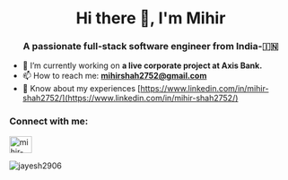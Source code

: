 <h1 align="center">Hi there 👋, I'm Mihir</h1>
<h3 align="center">A passionate full-stack software engineer from India-🇮🇳</h3>

- 🔭 I’m currently working on **a live corporate project at Axis Bank.**
- 📫 How to reach me: **mihirshah2752@gmail.com**
- 📄 Know about my experiences [https://www.linkedin.com/in/mihir-shah2752/](https://www.linkedin.com/in/mihir-shah2752/)

<h3 align="left">Connect with me:</h3>
<p align="left">
<a href="https://www.linkedin.com/in/mihir-shah2752/" target="blank"><img align="center" src="https://raw.githubusercontent.com/rahuldkjain/github-profile-readme-generator/master/src/images/icons/Social/linked-in-alt.svg" alt="mihir-shah2752" height="30" width="40" /></a>
</p>

<p><img align="center" src="https://github-readme-stats.vercel.app/api/top-langs?username=mihirshah2752&show_icons=true&locale=en&layout=compact" alt="jayesh2906" /></p>
